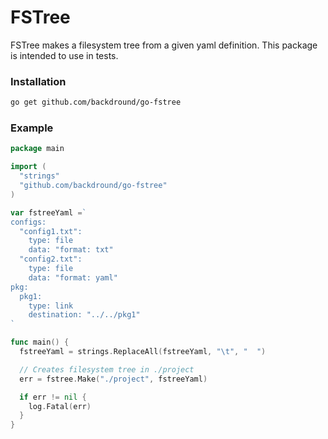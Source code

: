 # FSTree

FSTree makes a filesystem tree from a given yaml definition. This
package is intended to use in tests.

### Installation

```bash
go get github.com/backdround/go-fstree
```

### Example

```go
package main

import (
  "strings"
  "github.com/backdround/go-fstree"
)

var fstreeYaml =`
configs:
  "config1.txt":
    type: file
    data: "format: txt"
  "config2.txt":
    type: file
    data: "format: yaml"
pkg:
  pkg1:
    type: link
    destination: "../../pkg1"
`

func main() {
  fstreeYaml = strings.ReplaceAll(fstreeYaml, "\t", "  ")

  // Creates filesystem tree in ./project
  err = fstree.Make("./project", fstreeYaml)

  if err != nil {
    log.Fatal(err)
  }
}
```
